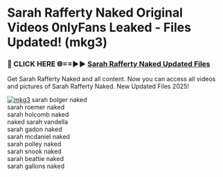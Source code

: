 # Sarah Rafferty Naked Original Videos 0nlyFans Leaked - Files Updated! (mkg3)

<h3>🔴 CLICK HERE 🌐==►► <a href="https://tinyurl.com/up5wt9bj" rel="nofollow">Sarah Rafferty Naked Updated Files</a></h3>

Get Sarah Rafferty Naked and all content. Now you can access all videos and pictures of Sarah Rafferty Naked. New Updated Files 2025!

[![mkg3](https://i.imgur.com/ABiUzMV.gif)](https://tinyurl.com/up5wt9bj)
sarah bolger naked<br>
sarah roemer naked<br>
sarah holcomb naked<br>
naked sarah vandella<br>
sarah gadon naked<br>
sarah mcdaniel naked<br>
sarah polley naked<br>
sarah snook naked<br>
sarah beattie naked<br>
sarah gallons naked